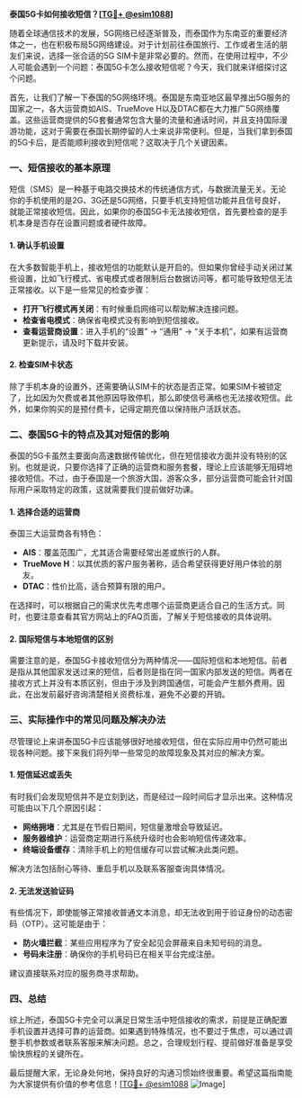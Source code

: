 **泰国5G卡如何接收短信？[[TG💪+ @esim1088](https://t.me/s/esim1088)]**

随着全球通信技术的发展，5G网络已经逐渐普及，而泰国作为东南亚的重要经济体之一，也在积极布局5G网络建设。对于计划前往泰国旅行、工作或者生活的朋友们来说，选择一张合适的5G SIM卡是非常必要的。然而，在使用过程中，不少人可能会遇到一个问题：泰国5G卡怎么接收短信呢？今天，我们就来详细探讨这个问题。

首先，让我们了解一下泰国的5G网络环境。泰国是东南亚地区最早推出5G服务的国家之一，各大运营商如AIS、TrueMove H以及DTAC都在大力推广5G网络覆盖。这些运营商提供的5G套餐通常包含大量的流量和通话时间，并且支持国际漫游功能，这对于需要在泰国长期停留的人士来说非常便利。但是，当我们拿到泰国的5G卡后，是否能顺利接收到短信呢？这取决于几个关键因素。

### 一、短信接收的基本原理

短信（SMS）是一种基于电路交换技术的传统通信方式，与数据流量无关。无论你的手机使用的是2G、3G还是5G网络，只要手机支持短信功能并且信号良好，就能正常接收短信。因此，如果你的泰国5G卡无法接收短信，首先要检查的是手机本身是否存在设置问题或者硬件故障。

#### 1. 确认手机设置

在大多数智能手机上，接收短信的功能默认是开启的。但如果你曾经手动关闭过某些设置，比如飞行模式、省电模式或者限制后台数据访问等，都可能导致短信无法正常接收。以下是一些常见的检查步骤：

- **打开飞行模式再关闭**：有时候重启网络可以帮助解决连接问题。
- **检查省电模式**：确保省电模式没有影响到短信接收。
- **查看运营商设置**：进入手机的“设置” -> “通用” -> “关于本机”，如果有运营商更新提示，请及时下载并安装。

#### 2. 检查SIM卡状态

除了手机本身的设置外，还需要确认SIM卡的状态是否正常。如果SIM卡被锁定了，比如因为欠费或者其他原因导致停机，那么即使信号满格也无法接收短信。此外，如果你购买的是预付费卡，记得定期充值以保持账户活跃状态。

### 二、泰国5G卡的特点及其对短信的影响

泰国的5G卡虽然主要面向高速数据传输优化，但在短信接收方面并没有特别的区别。也就是说，只要你选择了正确的运营商和服务套餐，理论上应该能够无阻碍地接收短信。不过，由于泰国是一个旅游大国，游客众多，部分运营商可能会针对国际用户采取特定的政策，这就需要我们提前做好功课。

#### 1. 选择合适的运营商

泰国三大运营商各有特色：

- **AIS**：覆盖范围广，尤其适合需要经常出差或旅行的人群。
- **TrueMove H**：以其优质的客户服务著称，适合希望获得更好用户体验的朋友。
- **DTAC**：性价比高，适合预算有限的用户。

在选择时，可以根据自己的需求优先考虑哪个运营商更适合自己的生活方式。同时，也要注意查看其官方网站上的FAQ页面，了解关于短信接收的具体说明。

#### 2. 国际短信与本地短信的区别

需要注意的是，泰国5G卡接收短信分为两种情况——国际短信和本地短信。前者是指从其他国家发送过来的短信，后者则是指在同一国家内部发送的短信。两者在接收方式上并没有本质区别，但由于涉及到跨国通信，可能会产生额外费用。因此，在出发前最好咨询清楚相关资费标准，避免不必要的开销。

### 三、实际操作中的常见问题及解决办法

尽管理论上来讲泰国5G卡应该能够很好地接收短信，但在实际应用中仍然可能出现各种问题。接下来我们将列举一些常见的故障现象及其对应的解决方案。

#### 1. 短信延迟或丢失

有时我们会发现短信并不是立刻到达，而是经过一段时间后才显示出来。这种情况可能由以下几个原因引起：

- **网络拥堵**：尤其是在节假日期间，短信量激增会导致延迟。
- **服务器维护**：运营商定期进行系统升级时也会影响短信传递效率。
- **终端设备缓存**：清除手机上的短信缓存可以尝试解决此类问题。

解决方法包括耐心等待、重启手机以及联系客服查询具体情况。

#### 2. 无法发送验证码

有些情况下，即使能够正常接收普通文本消息，却无法收到用于验证身份的动态密码（OTP）。这可能是由于：

- **防火墙拦截**：某些应用程序为了安全起见会屏蔽来自未知号码的消息。
- **号码未注册**：确保你的手机号码已在相关平台完成注册。

建议直接联系对应的服务商寻求帮助。

### 四、总结

综上所述，泰国5G卡完全可以满足日常生活中短信接收的需求，前提是正确配置手机设置并选择可靠的运营商。如果遇到特殊情况，也不要过于焦虑，可以通过调整手机参数或者联系客服来解决问题。总之，合理规划行程、提前做好准备是享受愉快旅程的关键所在。

最后提醒大家，无论身处何地，保持良好的沟通习惯始终很重要。希望这篇指南能为大家提供有价值的参考信息！[[TG💪+ @esim1088](https://t.me/s/esim1088) ![Image](https://i.postimg.cc/4NQfJmqS/Snipaste-2025-05-13-00-14-12.png)]